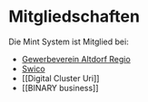 # Mitgliedschaften

Die Mint System ist Mitglied bei:

* [Gewerbeverein Altdorf Regio](https://www.gewerbe-altdorf-regio.ch/)
* [Swico](https://www.swico.ch/de/)
* [[Digital Cluster Uri]]
* [[BINARY business]]